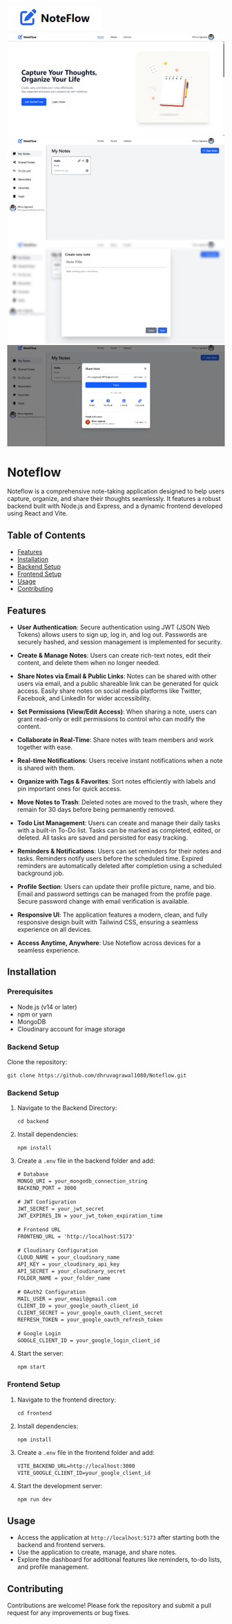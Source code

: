 ![Noteflow App Screenshot](./frontend/src/assets/noteflowIcon.png)
![Noteflow App Screenshot](./frontend/src/assets/homePage.png)
![Noteflow App Screenshot](./frontend/src/assets/dashboardPage.png)
![Noteflow App Screenshot](./frontend/src/assets/newNotePage.png)
![Noteflow App Screenshot](./frontend/src/assets/sharePage.png)


# Noteflow

Noteflow is a comprehensive note-taking application designed to help users capture, organize, and share their thoughts seamlessly. It features a robust backend built with Node.js and Express, and a dynamic frontend developed using React and Vite.

## Table of Contents

- [Features](#features)
- [Installation](#installation)
- [Backend Setup](#backend-setup)
- [Frontend Setup](#frontend-setup)
- [Usage](#usage)
- [Contributing](#contributing)

## Features

- **User Authentication**: Secure authentication using JWT (JSON Web Tokens) allows users to sign up, log in, and log out. Passwords are securely hashed, and session management is implemented for security.

- **Create & Manage Notes**: Users can create rich-text notes, edit their content, and delete them when no longer needed.

- **Share Notes via Email & Public Links**: Notes can be shared with other users via email, and a public shareable link can be generated for quick access. Easily share notes on social media platforms like Twitter, Facebook, and LinkedIn for wider accessibility.

- **Set Permissions (View/Edit Access)**: When sharing a note, users can grant read-only or edit permissions to control who can modify the content.

- **Collaborate in Real-Time**: Share notes with team members and work together with ease.

- **Real-time Notifications**: Users receive instant notifications when a note is shared with them.

- **Organize with Tags & Favorites**: Sort notes efficiently with labels and pin important ones for quick access.

- **Move Notes to Trash**: Deleted notes are moved to the trash, where they remain for 30 days before being permanently removed.

- **Todo List Management**: Users can create and manage their daily tasks with a built-in To-Do list. Tasks can be marked as completed, edited, or deleted. All tasks are saved and persisted for easy tracking.

- **Reminders & Notifications**: Users can set reminders for their notes and tasks. Reminders notify users before the scheduled time. Expired reminders are automatically deleted after completion using a scheduled background job.

- **Profile Section**: Users can update their profile picture, name, and bio. Email and password settings can be managed from the profile page. Secure password change with email verification is available.  

- **Responsive UI**: The application features a modern, clean, and fully responsive design built with Tailwind CSS, ensuring a seamless experience on all devices.
- **Access Anytime, Anywhere**: Use Noteflow across devices for a seamless experience.

## Installation

### Prerequisites

- Node.js (v14 or later)
- npm or yarn
- MongoDB
- Cloudinary account for image storage

### Backend Setup

Clone the repository:
```
git clone https://github.com/dhruvagrawal1080/Noteflow.git
```

### Backend Setup

1. Navigate to the Backend Directory:
   ```
   cd backend
   ```

2. Install dependencies:
   ```
   npm install
   ```

3. Create a `.env` file in the backend folder and add:
    ```plaintext
    # Database
    MONGO_URI = your_mongodb_connection_string
    BACKEND_PORT = 3000

    # JWT Configuration
    JWT_SECRET = your_jwt_secret
    JWT_EXPIRES_IN = your_jwt_token_expiration_time

    # Frontend URL
    FRONTEND_URL = 'http://localhost:5173'

    # Cloudinary Configuration
    CLOUD_NAME = your_cloudinary_name
    API_KEY = your_cloudinary_api_key
    API_SECRET = your_cloudinary_secret
    FOLDER_NAME = your_folder_name

    # OAuth2 Configuration
    MAIL_USER = your_email@gmail.com
    CLIENT_ID = your_google_oauth_client_id
    CLIENT_SECRET = your_google_oauth_client_secret
    REFRESH_TOKEN = your_google_oauth_refresh_token

    # Google Login
    GOOGLE_CLIENT_ID = your_google_login_client_id
    ```

4. Start the server:
   ```
   npm start
   ```

### Frontend Setup

1. Navigate to the frontend directory:
   ```
   cd frontend
   ```

2. Install dependencies:
   ```
   npm install
   ```

3. Create a `.env` file in the frontend folder and add:
    ```plaintext
    VITE_BACKEND_URL=http://localhost:3000
    VITE_GOOGLE_CLIENT_ID=your_google_client_id
    ```

4. Start the development server:
   ```bash
   npm run dev
   ```

## Usage

- Access the application at `http://localhost:5173` after starting both the backend and frontend servers.
- Use the application to create, manage, and share notes.
- Explore the dashboard for additional features like reminders, to-do lists, and profile management.

## Contributing

Contributions are welcome! Please fork the repository and submit a pull request for any improvements or bug fixes.
